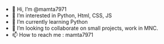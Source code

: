 - 👋 Hi, I’m @mamta7971
- 👀 I’m interested in Python, Html, CSS, JS
- 🌱 I’m currently learning Python
- 💞️ I’m looking to collaborate on small projects, work in MNC.
- 📫 How to reach me : mamta7971

<!---
mamta7971/mamta7971 is a ✨ special ✨ repository because its `README.md` (this file) appears on your GitHub profile.
You can click the Preview link to take a look at your changes.
--->
